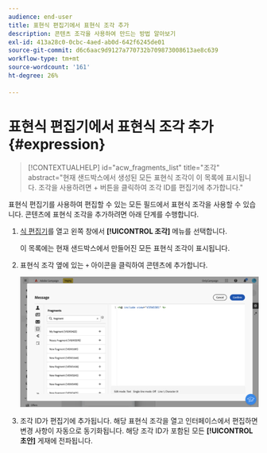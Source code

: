 ```yaml
---
audience: end-user
title: 표현식 편집기에서 표현식 조각 추가
description: 콘텐츠 조각을 사용하여 만드는 방법 알아보기
exl-id: 413a28c0-0cbc-4aed-ab0d-642f6245de01
source-git-commit: d6c6aac9d9127a770732b709873008613ae8c639
workflow-type: tm+mt
source-wordcount: '161'
ht-degree: 26%

---
```


# 표현식 편집기에서 표현식 조각 추가 {#expression}

>[!CONTEXTUALHELP]
>id="acw_fragments_list"
>title="조각"
>abstract="현재 샌드박스에서 생성된 모든 표현식 조각이 이 목록에 표시됩니다. 조각을 사용하려면 + 버튼을 클릭하여 조각 ID를 편집기에 추가합니다."

<!-- pas vu dans l'UI-->

표현식 편집기를 사용하여 편집할 수 있는 모든 필드에서 표현식 조각을 사용할 수 있습니다. 콘텐츠에 표현식 조각을 추가하려면 아래 단계를 수행합니다.

1. [식 편집기](../personalization/gs-personalization.md)를 열고 왼쪽 창에서 **[!UICONTROL 조각]** 메뉴를 선택합니다.

   이 목록에는 현재 샌드박스에서 만들어진 모든 표현식 조각이 표시됩니다.

1. 표현식 조각 옆에 있는 `+` 아이콘을 클릭하여 콘텐츠에 추가합니다.

   ![+ 아이콘을 사용하여 표현식 조각을 추가하는 것을 보여 주는 스크린샷](assets/fragment-add-expression.png)

1. 조각 ID가 편집기에 추가됩니다. 해당 표현식 조각을 열고 인터페이스에서 편집하면 변경 사항이 자동으로 동기화됩니다. 해당 조각 ID가 포함된 모든 **[!UICONTROL 초안]** 게재에 전파됩니다.